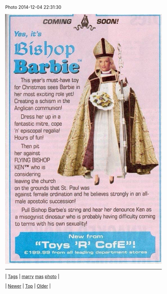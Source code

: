 <!--
title: Photo 2014-12-04 22
date: 2020-06-28T15:27:00.051Z
tags: marry, mas, photo
-->


Photo 2014-12-04 22:31:30

![](104359116284-0.jpg)

<!--BOTTOM-POST-NAVIGATION-->
---

| [Tags](tags.md) | [marry](tag-marry.md) [mas](tag-mas.md) [photo](tag-photo.md) |

| [Newer](104358758904.md) | [Top](index.md) | [Older](104431457524.md) |